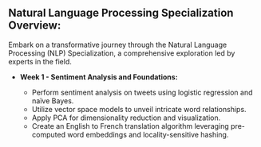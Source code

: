 ## **Natural Language Processing Specialization Overview:**

Embark on a transformative journey through the Natural Language Processing (NLP) Specialization, a comprehensive exploration led by experts in the field.

- **Week 1 - Sentiment Analysis and Foundations:**

  - Perform sentiment analysis on tweets using logistic regression and naïve Bayes.
  - Utilize vector space models to unveil intricate word relationships.
  - Apply PCA for dimensionality reduction and visualization.
  - Create an English to French translation algorithm leveraging pre-computed word embeddings and locality-sensitive hashing.

